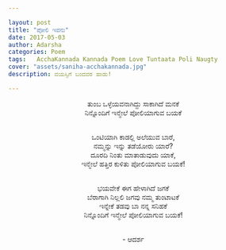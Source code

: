 ```yaml
---

layout: post
title: "ಪೋಲಿ ಇವನು"
date: 2017-05-03
author: Adarsha
categories: Poem
tags:	AcchaKannada Kannada Poem Love Tuntaata Poli Naugty
cover: "assets/saniha-acchakannada.jpg"
description: ವಯಸ್ಸಿಗೆ ಬಂದವರ ಹಾಡು!

---
```


<p align ="center">ತುಂಬ ಒಳ್ಳೆಯವನಾಗಿದ್ದು ಸಾಕಾಗಿದೆ ಮನಕೆ<br>
ನಿನ್ನೊಂದಿಗೆ ಇನ್ಮೇಲೆ ಪೋಲಿಯಾಗುವ ಬಯಕೆ<br><br></p>

<p align ="center">ಒಂಟಿಯಾಗಿ ಕಾಡಲ್ಲಿ ಅಲೆಯುವ ಬಾರೆ,<br>
ನಮ್ಮನ್ನು ಇನ್ನು ತಡೆಯೋರು ಯಾರೆ?<br>
ದೂರದಿ ನಿಂತು ಮಾತಾಡುವುದು ಯಾಕೆ,<br>
ಇನ್ಮೇಲೆ ಹತ್ತಿರ ಕುಳಿತು ಪೋಲಿಯಾಗುವ ಬಯಕೆ!<br><br></p>

<p align ="center">ಭಯವೇಕೆ ಈಗ ಹೇಳಾಗಿದೆ ಜಗಕೆ<br>
ಬೆರಾಗಾಗಿ ನಿಲ್ಲಲಿ ಜಗವು ನಮ್ಮ ತುಂಟಾಟಕೆ<br>
ಇನ್ನೇಕೆ ತಡವು ಬಾ ನನ್ನ ಸನಿಹಕೆ<br>
ನಿನ್ನೊಂದಿಗೆ ಇನ್ಮೇಲೆ ಪೋಲಿಯಾಗುವ ಬಯಕೆ!<br><br></p>

<p align ="center"> - ಆದರ್ಶ </p>
